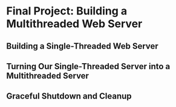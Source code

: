 # Final Project: Building a Multithreaded Web Server
## Building a Single-Threaded Web Server
## Turning Our Single-Threaded Server into a Multithreaded Server
## Graceful Shutdown and Cleanup
